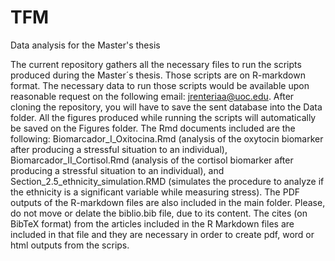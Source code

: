 # TFM
Data analysis for the Master's thesis

The current repository gathers all the necessary files to run the scripts produced during the Master´s thesis. Those scripts are on R-markdown format. The necessary data to run those scripts would be available upon reasonable request on the following email: jrenteriaa@uoc.edu. After cloning the repository, you will have to save the sent database into the Data folder. All the figures produced while running the scripts will automatically be saved on the Figures folder. The Rmd documents included are the following: Biomarcador_I_Oxitocina.Rmd (analysis of the oxytocin biomarker after producing a stressful situation to an individual), Biomarcador_II_Cortisol.Rmd (analysis of the cortisol biomarker after producing a stressful situation to an individual), and Section_2.5_ethnicity_simulation.RMD (simulates the procedure to analyze if the ethnicity is a significant variable while measuring stress). The PDF outputs of the R-markdown files are also included in the main folder. Please, do not move or delate the biblio.bib file, due to its content. The cites (on BibTeX format) from the articles included in the R Markdown files are included in that file and they are necessary in order to create pdf, word or html outputs from the scrips. 
